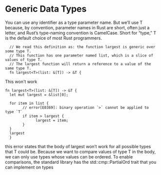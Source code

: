# Generic Data Types
You can use any identifier as a type parameter name. But we’ll use T because, by convention, parameter names in Rust are short, often just a letter, 
and Rust’s type-naming convention is CamelCase. 
Short for “type,” T is the default choice of most Rust programmers.

      // We read this definition as: the function largest is generic over some type T. 
      // This function has one parameter named list, which is a slice of values of type T. 
      // The largest function will return a reference to a value of the same type T.
      fn largest<T>(list: &[T]) -> &T {
      
  
This won't work

    fn largest<T>(list: &[T]) -> &T {
      let mut largest = &list[0];

      for item in list {
            // error[E0369]: binary operation `>` cannot be applied to type `T`
            if item > largest {
                  largest = item;
            }
      }
      largest
      }
      
this error states that the body of largest won’t work for all possible types that T could be. 
Because we want to compare values of type T in the body, we can only use types whose values can be ordered. 
To enable comparisons, the standard library has the std::cmp::PartialOrd trait that you can implement on types
